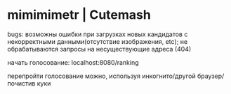 # mimimimetr | Cutemash

bugs: возможны ошибки при загрузках новых кандидатов с некорректными данными(отсутствие изображения, etc);
      не обрабатываются запросы на несуществующие адреса (404)

начать голосование: localhost:8080/ranking

перепройти голосование можно, используя инкогнито/другой браузер/почистив куки
